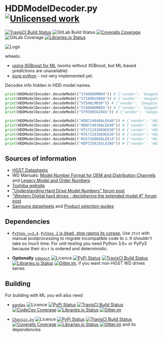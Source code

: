 HDDModelDecoder.py [![Unlicensed work](https://raw.githubusercontent.com/unlicense/unlicense.org/master/static/favicon.png)](https://unlicense.org/)
===============
[![TravisCI Build Status](https://travis-ci.org/KOLANICH/HDDModelDecoder.py.svg?branch=master)](https://travis-ci.org/KOLANICH/HDDModelDecoder.py)
![GitLab Build Status](https://gitlab.com/KOLANICH/HDDModelDecoder.py/badges/master/pipeline.svg)
[![Coveralls Coverage](https://img.shields.io/coveralls/KOLANICH/HDDModelDecoder.py.svg)](https://coveralls.io/r/KOLANICH/HDDModelDecoder.py)
![GitLab Coverage](https://gitlab.com/KOLANICH/HDDModelDecoder.py/badges/master/coverage.svg)
[![Libraries.io Status](https://img.shields.io/librariesio/github/KOLANICH/HDDModelDecoder.py.svg)](https://libraries.io/github/KOLANICH/HDDModelDecoder.py)

![Logo](https://gitlab.com/KOLANICH/HDDModelDecoder.py/raw/master/HDDModelDecoder_Logo.svg)

wheels:
* [using XGBoost for ML](https://gitlab.com/KOLANICH/HDDModelDecoder.py/-/jobs/artifacts/master/raw/wheels/HDDModelDecoder-CI_xgboost-py3-none-any.whl?job=build) (works without XGBoost, but ML-based predictions are unavailable)
* [pure python](https://gitlab.com/KOLANICH/HDDModelDecoder.py/-/jobs/artifacts/master/raw/wheels/HDDModelDecoder-CI_python-py3-none-any.whl?job=build) - not very implemented yet.


Decodes info hidden in HDD model names.

```python
print(HDDModelDecoder.decodeModel("ST4000DM004")) # {'vendor': 'Seagate', 'capacity': 4000, 'segment': 'Mainstream', 'attributes': '004'}
print(HDDModelDecoder.decodeModel("ST1000VX000")) # {'vendor': 'Seagate', 'capacity': 1000, 'segment': 'Surveillance', 'attributes': '000'}
print(HDDModelDecoder.decodeModel("ST500LM030")) # {'vendor': 'Seagate', 'capacity': 500, 'segment': 'Laptop Mainstream', 'attributes': '030'}
print(HDDModelDecoder.decodeModel("ST4000DM005")) # {'vendor': 'Seagate', 'capacity': 4000, 'segment': 'Mainstream', 'attributes': '005'}
print(HDDModelDecoder.decodeModel("ST95005620AS")) # {'vendor': 'Seagate', 'form_factor': {'form_factor': 2.5, 'height': 0.748}, 'capacity': 5005.62 (WRONG!), 'interface': 'SATA'}

print(HDDModelDecoder.decodeModel("HDN724040ALE640")) # {'vendor': 'HGST', 'family': 'Deskstar', 'series': 'NAS', 'rpm': 7200, 'top_capacity': 4000, 'capacity': 4000, 'generation_code': 'A', 'height': 1, 'interface': {'interface': 'SATA', 'speed': 6}, 'feature_code': '4', 'buffer_size': 64, 'data_security_mode': 'Instant Secure Erase'}
print(HDDModelDecoder.decodeModel("HDN724030ALE640")) # {'vendor': 'HGST', 'family': 'Deskstar', 'series': 'NAS', 'rpm': 7200, 'top_capacity': 4000, 'capacity': 3000, 'generation_code': 'A', 'height': 1, 'interface': {'interface': 'SATA', 'speed': 6}, 'feature_code': '4', 'buffer_size': 64, 'data_security_mode': 'Instant Secure Erase'}
print(HDDModelDecoder.decodeModel("HTS721010A9E630")) # {'vendor': 'HGST', 'family': 'Travelstar', 'series': 'Standard', 'rpm': 7200, 'top_capacity': 1000, 'capacity': 1000, 'generation_code': 'A', 'height': 0.374, 'interface': {'interface': 'SATA', 'speed': 6}, 'feature_code': '3', 'buffer_size': 32, 'data_security_mode': 'Instant Secure Erase'}
print(HDDModelDecoder.decodeModel("HTE721010A9E630")) # {'vendor': 'HGST', 'family': 'Travelstar', 'series': 'Enhanced Availability', 'rpm': 7200, 'top_capacity': 1000, 'capacity': 1000, 'generation_code': 'A', 'height': 0.374, 'interface': {'interface': 'SATA', 'speed': 6}, 'feature_code': '3', 'buffer_size': 32, 'data_security_mode': 'Instant Secure Erase'}
print(HDDModelDecoder.decodeModel("HUS726060ALE614")) # {'vendor': 'HGST', 'family': 'Ultrastar', 'series': 'Standard', 'rpm': 7200, 'top_capacity': 6000, 'capacity': 6000, 'generation_code': 'A', 'height': 1, 'interface': {'interface': 'SATA', 'speed': 6}, 'feature_code': '1', 'data_security_mode': 'Secure Erase (overwrite only)'}
print(HDDModelDecoder.decodeModel("HDP725025GLA380")) # {'vendor': 'HGST', 'family': 'Deskstar', 'series': 'P Series', 'rpm': 7200, 'top_capacity': 5000, 'capacity': 2500, 'generation_code': 'G', 'height': 1, 'interface': {'interface': 'SATA', 'speed': 3}, 'feature_code': '8', 'buffer_size': 8, 'data_security_mode': 'Instant Secure Erase'}
```

Sources of information
----------------------
* [HGST Datasheets](https://www.google.com/search?q=inurl%3Ahttps%3A%2F%2Fwww.hgst.com%2Fsites%2Fdefault%2Ffiles%2Fresources%2F+filetype%3Apdf+%22How+to+read%22+%22model+number%22)
* WD Manuals: [Model Number Format for OEM and Distribution Channels](https://www.wdc.com/wdproducts/library/Flyer/ENG/2579-001028.pdf) and [Legacy Model and Order Numbers](https://products.wdc.com/library/other/2579-701261.pdf)
* [Toshiba website](https://toshiba.semicon-storage.com/ap-en/design-support/partnumber/storage-products.html)
* ["Understanding Hard Drive Model Numbers" forum post](https://hardforum.com/threads/understanding-hard-drive-model-numbers.921544/)
* ["Western Digital hard drives - deciphering the extended model #" forum post](http://forums.storagereview.com/index.php?/topic/22131-western-digital-hard-drives-deciphering-the-extended-model/)
* [Samsung datasheets](https://www.google.com/search?q=inurl%3Ahttps%3A%2F%2Fwww.seagate.com%2F+samsung+datasheet+filetype%3Apdf) and [Product selection guides](https://www.google.com/search?q=site%3Asamsung.com+AND+%22product+selection+guide%22+AND+filetype%3Apdf+AND+7200)

Dependencies
------------
* [```Python >=3.4```](https://www.python.org/downloads/). [```Python 2``` is dead, stop raping its corpse.](https://python3statement.org/) Use ```2to3``` with manual postprocessing to migrate incompatible code to ```3```. It shouldn't take so much time. For unit-testing you need Python 3.6+ or PyPy3 because their ```dict``` is ordered and deterministic.

* **Optionally** [```xgboost```](https://github.com/dmlc/xgboost) ![Licence](https://img.shields.io/github/license/dmlc/xgboost.svg) [![PyPi Status](https://img.shields.io/pypi/v/xgboost.svg)](https://pypi.python.org/pypi/xgboost) [![TravisCI Build Status](https://travis-ci.org/dmlc/xgboost.svg?branch=master)](https://travis-ci.org/dmlc/xgboost) [![Libraries.io Status](https://img.shields.io/librariesio/github/dmlc/xgboost.svg)](https://libraries.io/github/dmlc/xgboost) [![Gitter.im](https://badges.gitter.im/Join%20Chat.svg)](https://gitter.im/dmlc/xgboost), if you want non-HGST WD drives series.


Building
--------
For building with ML you will also need

* [```pandas```](https://github.com/pandas-dev/pandas) ![Licence](https://img.shields.io/github/license/pandas-dev/pandas.svg) [![PyPi Status](https://img.shields.io/pypi/v/pandas.svg)](https://pypi.python.org/pypi/pandas) [![TravisCI Build Status](https://travis-ci.org/pandas-dev/pandas.svg?branch=master)](https://travis-ci.org/pandas-dev/pandas) [![CodeCov Coverage](https://codecov.io/github/pandas-dev/pandas/coverage.svg?branch=master)](https://codecov.io/github/pandas-dev/pandas/) [![Libraries.io Status](https://img.shields.io/librariesio/github/pandas-dev/pandas.svg)](https://libraries.io/github/pandas-dev/pandas) [![Gitter.im](https://badges.gitter.im/Join%20Chat.svg)](https://gitter.im/pydata/pandas)


* [```Chassis.py```](https://gitlab.com/KOLANICH/Chassis.py) ![Licence](https://img.shields.io/github/license/KOLANICH/Chassis.py.svg) [![PyPi Status](https://img.shields.io/pypi/v/Chassis.py.svg)](https://pypi.python.org/pypi/Chassis.py)
[![TravisCI Build Status](https://travis-ci.org/KOLANICH/Chassis.py.svg?branch=master)](https://travis-ci.org/KOLANICH/Chassis.py)
[![Coveralls Coverage](https://img.shields.io/coveralls/KOLANICH/Chassis.py.svg)](https://coveralls.io/r/KOLANICH/Chassis.py)
[![Libraries.io Status](https://img.shields.io/librariesio/github/KOLANICH/Chassis.py.svg)](https://libraries.io/github/KOLANICH/Chassis.py)
[![Gitter.im](https://badges.gitter.im/Chassis.py/Lobby.svg)](https://gitter.im/Chassis.py/Lobby) and its dependencies

